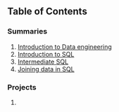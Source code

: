 ## Table of Contents
### Summaries
1. [Introduction to Data engineering](Courses/DE%20Asociate/1-Understanding%20DE/Understanding%20Data%20Engineering.md)
2. [Introduction to SQL](Courses/DE%20Asociate/2-Introduction%20to%20SQL/Intro%20to%20SQL.md)
3. [Intermediate SQL](Courses/DE%20Asociate/3-Intermediate%20SQL/Intermediate%20SQL.md)
4. [Joining data in SQL](Courses/DE%20Asociate/4-Joining%20data%20in%20SQL/Joining%20data%20in%20SQL.md)

### Projects
1.
